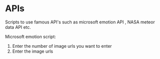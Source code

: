 # APIs
Scripts to use famous API's such as microsoft emotion API , NASA meteor data API etc.

Microsoft emotion script:
1. Enter the number of image urls you want to enter
2. Enter the image urls
